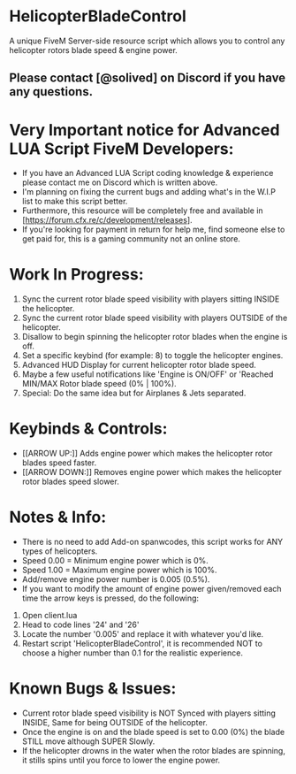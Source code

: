 # HelicopterBladeControl
A unique FiveM Server-side resource script which allows you to control any helicopter rotors blade speed &amp; engine power.

## Please contact [@solived] on Discord if you have any questions.

# Very Important notice for Advanced LUA Script FiveM Developers:
- If you have an Advanced LUA Script coding knowledge & experience please contact me on Discord which is written above.
- I'm planning on fixing the current bugs and adding what's in the W.I.P list to make this script better.
- Furthermore, this resource will be completely free and available in [https://forum.cfx.re/c/development/releases].
- If you're looking for payment in return for help me, find someone else to get paid for, this is a gaming community not an online store.

# Work In Progress:
1. Sync the current rotor blade speed visibility with players sitting INSIDE the helicopter.
2. Sync the current rotor blade speed visibility with players OUTSIDE of the helicopter.
3. Disallow to begin spinning the helicopter rotor blades when the engine is off.
4. Set a specific keybind (for example: 8) to toggle the helicopter engines.
5. Advanced HUD Display for current helicopter rotor blade speed.
6. Maybe a few useful notifications like 'Engine is ON/OFF' or 'Reached MIN/MAX Rotor blade speed (0% | 100%).
7. Special: Do the same idea but for Airplanes & Jets separated.

# Keybinds & Controls:
- [[ARROW UP:]] Adds engine power which makes the helicopter rotor blades speed faster.
- [[ARROW DOWN:]] Removes engine power which makes the helicopter rotor blades speed slower.

# Notes & Info:
- There is no need to add Add-on spanwcodes, this script works for ANY types of helicopters.
- Speed 0.00 = Minimum engine power which is 0%.
- Speed 1.00 = Maximum engine power which is 100%.
- Add/remove engine power number is 0.005 (0.5%).
- If you want to modify the amount of engine power given/removed each time the arrow keys is pressed, do the following:
1. Open client.lua
2. Head to code lines '24' and '26'
3. Locate the number '0.005' and replace it with whatever you'd like.
4. Restart script 'HelicopterBladeControl', it is recommended NOT to choose a higher number than 0.1 for the realistic experience.

# Known Bugs & Issues:
- Current rotor blade speed visibility is NOT Synced with players sitting INSIDE, Same for being OUTSIDE of the helicopter.
- Once the engine is on and the blade speed is set to 0.00 (0%) the blade STILL move although SUPER Slowly.
- If the helicopter drowns in the water when the rotor blades are spinning, it stills spins until you force to lower the engine power.
